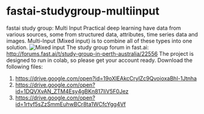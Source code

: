 # fastai-studygroup-multiinput
fastai study group: Multi Input
Practical deep learning have data from various sources, some from structured data, attributes, time series data and images. Multi-Input (Mixed input) is to combine all of these types into one solution.
![Mixed input](http://forums.fast.ai/uploads/default/original/2X/c/c6d9a4760fd55ab5bfecbae47581b50582f91c31.png)
The study group forum in fast.ai: http://forums.fast.ai/t/study-group-in-perth-australia/22556
The project is designed to run in colab, so please get your account ready.
Download the following files:
1. https://drive.google.com/open?id=19oXlEAkcCrylZc9QvoioxaBhl-1Jtnha
2. https://drive.google.com/open?id=1DQVXvAN_ZTM4Esy4gBKn817IiV5F0Jez
3. https://drive.google.com/open?id=1rtyf5sZzSmmEuhwBCr8ta1WCfcYgg4Vf


